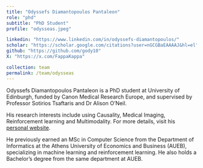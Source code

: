```yaml
---
title: "Odyssefs Diamantopoulos Pantaleon"
role: "phd"
subtitle: "PhD Student"
profile: "odysseas.jpeg"

linkedin: "https://www.linkedin.com/in/odyssefs-diamantopoulos/"
scholar: "https://scholar.google.com/citations?user=nGCGBaEAAAAJ&hl=el"
github: "https://github.com/gody10"
X: "https://x.com/FappaKappa"

collection: team
permalink: /team/odysseas
---
```


Odyssefs Diamantopoulos Pantaleon is a PhD student at University of Edinburgh, funded by Canon Medical Research Europe, and supervised by Professor Sotirios Tsaftaris and Dr Alison O’Neil.

His research interests include using Causality, Medical Imaging, Reinforcement learning and Multimodality. For more details, visit his [personal website](https://gody10.github.io/).

He previously earned an MSc in Computer Science from the Department of Informatics at the Athens University of Economics and Business (AUEB), specializing in machine learning and reinforcement learning. He also holds a Bachelor’s degree from the same department at AUEB.
